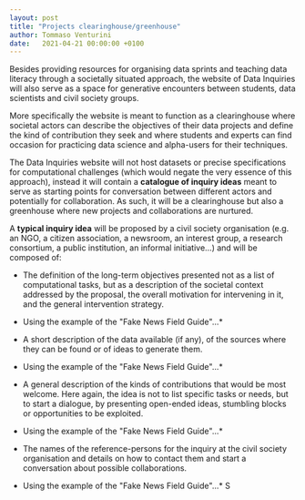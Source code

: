 ```yaml
---
layout: post
title: "Projects clearinghouse/greenhouse"
author: Tommaso Venturini
date:   2021-04-21 00:00:00 +0100
---
```

Besides providing resources for organising data sprints and teaching data literacy through a societally situated approach, the website of Data Inquiries will also serve as a space for generative encounters between students, data scientists and civil society groups.
 
More specifically the website is meant to function as a clearinghouse where societal actors can describe the objectives of their data projects and define the kind of contribution they seek and where students and experts can find occasion for practicing data science and alpha-users for their techniques. 
 
The Data Inquiries website will not host datasets or precise specifications for computational challenges (which would negate the very essence of this approach), instead it will contain a **catalogue of inquiry ideas** meant to serve as starting points for conversation between different actors and potentially for collaboration. As such, it will be a clearinghouse but also a greenhouse where new projects and collaborations are nurtured.
 
A **typical inquiry idea** will be proposed by a civil society organisation (e.g. an NGO, a citizen association, a newsroom, an interest group, a research consortium, a public institution, an informal initiative...) and will be composed of:
* The definition of the long-term objectives presented not as a list of computational tasks, but as a description of the societal context addressed by the proposal, the overall motivation for intervening  in it, and the general intervention strategy.
* Using the example of the "Fake News Field Guide"...*
 
* A short description of the data available (if any), of the sources where they can be found or of ideas to generate them.
* Using the example of the "Fake News Field Guide"...*
 
* A general description of the kinds of contributions that would be most welcome. Here again, the idea is not to list specific tasks or needs, but to start a dialogue, by presenting open-ended ideas, stumbling blocks or opportunities to be exploited.
* Using the example of the "Fake News Field Guide"...*
 
* The names of the reference-persons for the inquiry at the civil society organisation and details on how to contact them and start a conversation about possible collaborations.
 * Using the example of the "Fake News Field Guide"...*
S